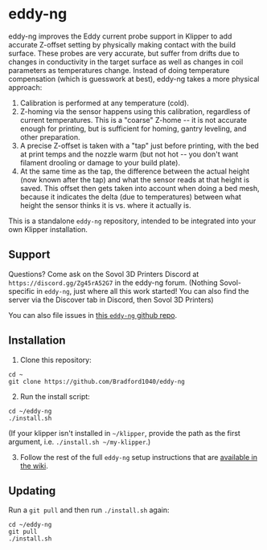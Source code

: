 # eddy-ng

eddy-ng improves the Eddy current probe support in Klipper to add accurate Z-offset setting by physically making contact with the build surface. These probes are very accurate, but suffer from drifts due to changes in conductivity in the target surface as well as changes in coil parameters as temperatures change. Instead of doing temperature compensation (which is guesswork at best), eddy-ng takes a more physical approach:

1. Calibration is performed at any temperature (cold).
2. Z-homing via the sensor happens using this calibration, regardless of current temperatures. This is a "coarse" Z-home -- it is not accurate enough for printing, but is sufficient for homing, gantry leveling, and other preparation.
3. A precise Z-offset is taken with a "tap" just before printing, with the bed at print temps and the nozzle warm (but not hot -- you don't want filament drooling or damage to your build plate).
4. At the same time as the tap, the difference between the actual height (now known after the tap) and what the sensor reads at that height is saved. This offset then gets taken into account when doing a bed mesh, because it indicates the delta (due to temperatures) between what height the sensor thinks it is vs. where it actually is.

This is a standalone `eddy-ng` repository, intended to be integrated into your own Klipper installation.

## Support

Questions? Come ask on the Sovol 3D Printers Discord at `https://discord.gg/Zg45rA52G7` in the eddy-ng forum. (Nothing Sovol-specific in `eddy-ng`, just where all this work started! You can also find the server via the Discover tab in Discord, then Sovol 3D Printers)

You can also file issues in [this `eddy-ng` github repo](https://github.com/Bradford1040/eddy-ng/issues).

## Installation

1. Clone this repository:

```
cd ~
git clone https://github.com/Bradford1040/eddy-ng
```

2. Run the install script:

```
cd ~/eddy-ng
./install.sh
```

(If your klipper isn't installed in `~/klipper`, provide the path as the first argument, i.e. `./install.sh ~/my-klipper`.)

3. Follow the rest of the full `eddy-ng` setup instructions that are [available in the wiki](https://github.com/vvuk/eddy-ng/wiki).

## Updating

Run a `git pull` and then run `./install.sh` again:

```
cd ~/eddy-ng
git pull
./install.sh
```
